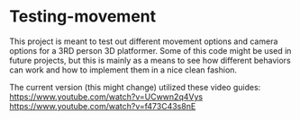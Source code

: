 # Testing-movement
 
This project is meant to test out different movement options and camera options for a 3RD person 3D platformer.
Some of this code might be used in future projects, but this is mainly as a means to see how different behaviors
can work and how to implement them in a nice clean fashion. 

The current version (this might change) utilized these video guides:
https://www.youtube.com/watch?v=UCwwn2q4Vys
https://www.youtube.com/watch?v=f473C43s8nE

